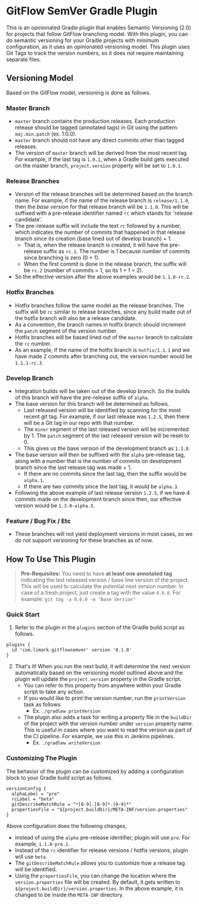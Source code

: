 # GitFlow SemVer Gradle Plugin

This is an opinionated Gradle plugin that enables Semantic Versioning (2.0) for projects that follow GitFlow branching model. With this plugin, you can do semantic versioning for your Gradle projects with minimum configuration, as it uses an opinionated versioning model. This plugin uses Git Tags to track the version numbers, so it does not require maintaining separate files.

## Versioning Model

Based on the GitFlow model,  versioning is done as follows.

### Master Branch
 - `master` branch contains the production releases. Each production release should be tagged (annotated tags) in Git using the pattern `maj.min.patch` (ex. 1.0.0).
 - `master` branch should not have any direct commits other than tagged releases.
 - The version of `master` branch will be derived from the most recent tag. For example, if the last tag is `1.0.1`, when a Gradle build gets executed on the master branch, `project.version` property will be set to `1.0.1`.

### Release Branches
- Version of the release branches will be determined based on the branch name. For example, if the name of the release branch is `release/1.1.0`, then the *base version* for that release branch will be `1.1.0`.  This will be suffixed with a pre-release identifier named `rc` which stands for 'release candidate'.
- The pre-release suffix will include the text `rc` followed by a number, which indicates the number of commits that happened in that release branch since its creation (base lined out of develop branch) + 1.  
	- That is, when the release branch is created, it will have the pre-release suffix as `rc.1`. The number is 1 because number of commits since branching is zero (0 + 1).
	- When the first commit is done in the release branch, the suffix will be `rc.2` (number of commits = 1, so its 1 + 1 = 2).
- So the effective version after the above examples would be `1.1.0-rc.2`.

### Hotfix Branches

 - Hotfix branches follow the same model as the release branches. The suffix will be `rc` similar to release branches, since any build made out of the hotfix branch will also be a release candidate. 
 - As a convention, the branch names in hotfix branch should increment the `patch` segment of the version number.
 - Hotfix branches will be based lined out of the `master` branch to calculate the `rc` number.
 - As an example, if the name of the hotfix branch is `hotfix/1.1.1` and we have made 2 commits after branching out, the version number would be `1.1.1-rc.3`. 

### Develop Branch

 - Integration builds will be taken out of the develop branch. So the builds of this branch will have the pre-release suffix of `alpha`.
 - The base version for this branch will be determined as follows.
	 - Last released version will be identified by scanning for the most recent git tag. For example, if our last release was `1.2.5`, then there will be a Git tag in our repo with that number.
	 - The `minor` segment of the last released version will be incremented by 1. The `patch` segment of the last released version will be reset to 0.
	 - This gives us the base version of the development branch as `1.3.0`.
 - The base version will then be suffixed with the `alpha` pre-release tag, along with a number that is the number of commits on development branch since the last release tag was made + 1. 
	 - If there are no commits since the last tag, then the suffix would be `alpha.1`.
	 - If there are two commits since the last tag, it would be `alpha.3`.
 - Following the above example of last release version `1.2.5`, if we have 4 commits made on the development branch since then, our effective version would be `1.3.0-alpha.5`.

### Feature / Bug Fix / Etc

 - These branches will not yield deployment versions in most cases, so we do not support versioning for these branches as of now.

## How To Use This Plugin


> **Pre-Requisites:** You need to have **at least one annotated tag** indicating the last released version / base line version of the project. This will be used to calculate the potential next version number. In case of a fresh project, just create a tag with the value `0.0.0`. For example: `git tag -a 0.0.0 -m "Base Version"`


### Quick Start

 1. Refer to the plugin in the `plugins` section of the Gradle build script as follows. 
```
plugins {     
  id 'com.limark.gitflowsemver' version '0.1.0'   
}
```
 2. That's it! When you run the next build, it will determine the next version automatically based on the versioning model outlined above and the plugin will update the `project.version` property in the Gradle script.
	 * You can refer to this property from anywhere within your Gradle script to take any action.
	 * If you would like to print the version number, run the `printVersion` task as follows. 
		 * Ex. `./gradlew printVersion`
	 * The plugin also adds a task for writing a property file in the `buildDir` of the project with the version number under `version` property name. This is useful in cases where you want to read the version as part of the CI pipeline. For example, we use this in Jenkins pipelines. 
		 * Ex. `./gradlew writeVersion`

### Customizing The Plugin

The behavior of the plugin can be customized by adding a configuration block to your Gradle build script as follows.

```
versionConfig {  
  alphaLabel = "pre"  
  rcLabel = "beta"  
  gitDescribeMatchRule = "*[0-9].[0-9]*.[0-9]*"  
  propertiesFile = "${project.buildDir}/META-INF/version.properties"  
}
```
Above configuration does the following changes,
* Instead of using the `alpha` pre-release identifier, plugin will use `pre`. For example, `1.1.0-pre.1`.
* Instead of the `rc` identifier for release versions / hotfix versions, plugin will use `beta`.
* The `gitDescribeMatchRule` allows you to customize how a release tag will be identified.
* Using the `propertiesFile`, you can change the location where the `version.properties` file will be created. By default, it gets written to `${project.buildDir}/version.properties`. In the above example, it is changed to be inside the `META-INF` directory.
